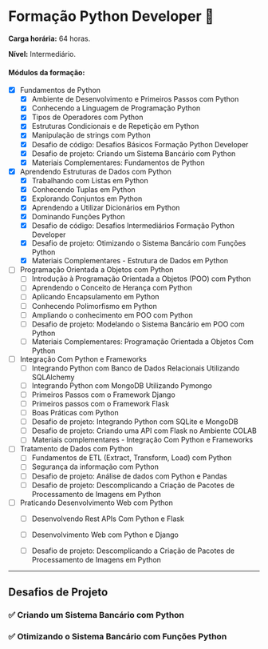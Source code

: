 # Formação Python Developer 🚀

**Carga horária:** 64 horas.

**Nível:** Intermediário.

#### Módulos da formação:

- [x] Fundamentos de Python
    - [x] Ambiente de Desenvolvimento e Primeiros Passos com Python
    - [x] Conhecendo a Linguagem de Programação Python
    - [x] Tipos de Operadores com Python
    - [x] Estruturas Condicionais e de Repetição em Python
    - [x] Manipulação de strings com Python
    - [x] Desafio de código: Desafios Básicos Formação Python Developer
    - [x] Desafio de projeto: Criando um Sistema Bancário com Python
    - [x] Materiais Complementares: Fundamentos de Python
- [x] Aprendendo Estruturas de Dados com Python
    - [x] Trabalhando com Listas em Python
    - [x] Conhecendo Tuplas em Python
    - [x] Explorando Conjuntos em Python
    - [x] Aprendendo a Utilizar Dicionários em Python
    - [x] Dominando Funções Python
    - [x] Desafio de código: Desafios Intermediários Formação Python Developer
    - [x] Desafio de projeto: Otimizando o Sistema Bancário com Funções Python
    - [x] Materiais Complementares - Estrutura de Dados em Python
- [ ] Programação Orientada a Objetos com Python
    - [ ] Introdução à Programação Orientada a Objetos (POO) com Python
    - [ ] Aprendendo o Conceito de Herança com Python
    - [ ] Aplicando Encapsulamento em Python
    - [ ] Conhecendo Polimorfismo em Python
    - [ ] Ampliando o conhecimento em POO com Python
    - [ ] Desafio de projeto: Modelando o Sistema Bancário em POO com Python
    - [ ] Materiais Complementares: Programação Orientada a Objetos Com Python
- [ ] Integração Com Python e Frameworks
    - [ ] Integrando Python com Banco de Dados Relacionais Utilizando SQLAlchemy
    - [ ] Integrando Python com MongoDB Utilizando Pymongo
    - [ ] Primeiros Passos com o Framework Django
    - [ ] Primeiros passos com o Framework Flask
    - [ ] Boas Práticas com Python
    - [ ] Desafio de projeto: Integrando Python com SQLite e MongoDB
    - [ ] Desafio de projeto: Criando uma API com Flask no Ambiente COLAB
    - [ ] Materiais complementares - Integração Com Python e Frameworks
- [ ] Tratamento de Dados com Python
    - [ ] Fundamentos de ETL (Extract, Transform, Load) com Python
    - [ ] Segurança da informação com Python
    - [ ] Desafio de projeto: Análise de dados com Python e Pandas
    - [ ] Desafio de projeto: Descomplicando a Criação de Pacotes de Processamento de Imagens em Python
- [ ] Praticando Desenvolvimento Web com Python
    - [ ] Desenvolvendo Rest APIs Com Python e Flask
    - [ ] Desenvolvimento Web com Python e Django
    - [ ] Desafio de projeto: Descomplicando a Criação de Pacotes de Processamento de Imagens em Python


---
## Desafios de Projeto


### ✅ Criando um Sistema Bancário com Python
### ✅ Otimizando o Sistema Bancário com Funções Python
